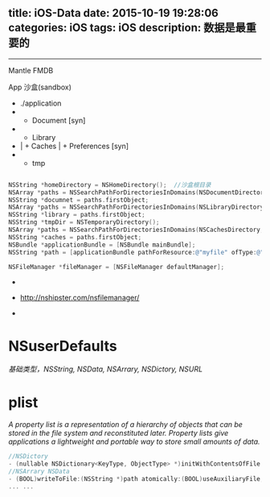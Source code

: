 title: iOS-Data
date: 2015-10-19 19:28:06
categories: iOS
tags: iOS
description: 数据是最重要的
---

<!--more-->
---------
Mantle FMDB

App 沙盒(sandbox)

+ ./application
+ + Document [syn]
+ + Library
+ | +   Caches
  | +   Preferences [syn]
+ + tmp

``` Objective-C

NSString *homeDirectory = NSHomeDirectory();  //沙盒根目录
NSArray *paths = NSSearchPathForDirectoriesInDomains(NSDocumentDirectory, NSUserDomainMask, YES);  
NSString *documnet = paths.firstObject;
NSArray *paths = NSSearchPathForDirectoriesInDomains(NSLibraryDirectory, NSUserDomainMask, YES);  
NSString *library = paths.firstObject;
NSString *tmpDir = NSTemporaryDirectory();
NSArray *paths = NSSearchPathForDirectoriesInDomains(NSCachesDirectory, NSUserDomainMask, YES);  
NSString *caches = paths.firstObject;
NSBundle *applicationBundle = [NSBundle mainBundle];
NSString *path = [applicationBundle pathForResource:@"myfile" ofType:@"type"];

NSFileManager *fileManager = [NSFileManager defaultManager];

```

-

+ http://nshipster.com/nsfilemanager/

-

# NSuserDefaults

*基础类型，NSString, NSData, NSArrary, NSDictory, NSURL*

# plist
*A property list is a representation of a hierarchy of objects that can be stored in the file system and reconstituted later. Property lists give applications a lightweight and portable way to store small amounts of data.*

``` Objective-C
//NSDictory 
- (nullable NSDictionary<KeyType, ObjectType> *)initWithContentsOfFile:(NSString *)path;
//NSArrary NSData
- (BOOL)writeToFile:(NSString *)path atomically:(BOOL)useAuxiliaryFile;
... ...
```